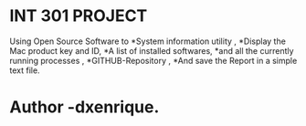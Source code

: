 # INT 301 PROJECT
Using Open Source Software to *System information utility , *Display the Mac product key and ID, *A list of installed softwares, *and all the currently running processes , *GITHUB-Repository , *And save the Report in a simple text file.
# Author -dxenrique.
